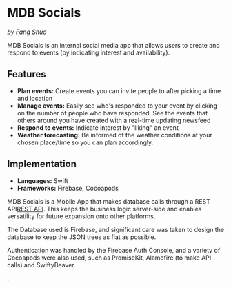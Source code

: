 # MDB Socials

*by Fang Shuo*

MDB Socials is an internal social media app that allows users to create and respond to events (by indicating interest and availability).

## Features

- **Plan events:** Create events you can invite people to after picking a time and location
- **Manage events:** Easily see who's responded to your event by clicking on the number of people who have responded. See the events that others around you have created with a real-time updating newsfeed
- **Respond to events:** Indicate interest by "liking" an event
- **Weather forecasting:** Be informed of the weather conditions at your chosen place/time so you can plan accordingly.

## Implementation

- **Languages:** Swift
- **Frameworks:** Firebase, Cocoapods

MDB Socials is a Mobile App that makes database calls through a REST API[REST API](https://github.com/dfangshuo/iOSRestAPI). This keeps the business logic server-side and enables versatility for future expansion onto other platforms.

The Database used is Firebase, and significant care was taken to design the database to keep the JSON trees as flat as possible.

Authentication was handled by the Firebase Auth Console, and a variety of Cocoapods were also used, such as PromiseKit, Alamofire (to make API calls) and SwiftyBeaver.


<!-- 

Refactored MDB Socials make Firebase calls through a REST API, keeping business logic server-side*



A networking app that allows users to create & share events with their friends, view real-time updates, & express interest with RSVP functionalities -->.